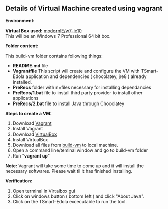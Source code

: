 __Details of Virtual Machine created using vagrant__
------------------------------------------------

__Environment:__

__Virtual Box used:__ [modernIE/w7-ie10](https://atlas.hashicorp.com/modernIE/boxes/w7-ie10)  
This will be an Windows 7 Professional 64 bit box.

__Folder content:__

This build-vm folder contains following things:
- __README.md__ file
- __Vagrantfile__  This script will create and configure the VM with TSmart-Edola application and dependencies ( chocolatey, jre8 ) already installed.
- __PreRecs__ folder with n=files necessary for installing dependancies
- __PreRecs/1.bat__ file to install third party provider to install other applications
- __PreRecs/2.bat__ file to install Java through Chocolatey


__Steps to create a VM:__

1. Download [Vagrant](https://www.vagrantup.com/)
2. Install Vagrant
3. Download [VirtualBox](https://www.virtualbox.org/wiki/Downloads)
4. Install VirtualBox
5. Download all files from [build-vm](https://github.com/SoftwareEngineeringToolDemos/ICSE-2013-JITTAC/tree/master/build-vm) to local machine.
6. Open a command line/teminal window and go to build-vm folder
7. Run "__vagrant up__"

__Note:__ Vagrant will take some time to come up and it will install the necessary softwares. Please wait til it has finished installing.

__Verification:__

1. Open terminal in Virtalbox gui
2. Click on windows button ( bottom left ) and click "About Java". 
3. Click on the TSmart-Edola excecutable to run the tool.
